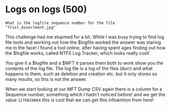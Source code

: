 # Logs on logs (500)
`What is the logfile sequence number for the file "fruit_Assortment.jpg"`

This challenge had me stupmed for a bit. While I was busy trying to find log file tools and working out how the $logfile worked the answer was staring me in the face! 
I found a tool online, after having spent ages finding out how the $logfile works, called NTFS Log Tracker, which looks really cool!

You give it a $logfile and a $MFT it parses them both to work show you the contents of the log file. The log file is a log of the files (durr) and what happens to them, such as deletion and creation etc. but it only stores so many results, so this is not the answer.

When we start looking at our MFT Dump CSV again there is a column for a Sequence number, something which I hadn't noticed before! and we get the value `1276820064` this is cool that we can get this infoamtion from here!